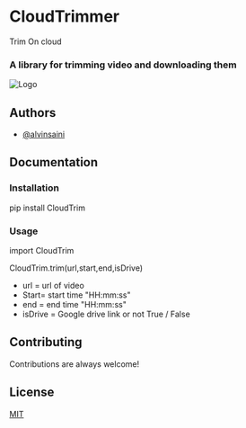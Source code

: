 
# CloudTrimmer
Trim On cloud
### A library for trimming video and downloading them



  
![Logo](https://raw.githubusercontent.com/CodeWithAlvin/CloudTrimmer-web/master/static/images/logo.svg)

    
## Authors

- [@alvinsaini](https://www.github.com/codewithalvin)

  
## Documentation
### Installation
pip install CloudTrim

### Usage
import CloudTrim

CloudTrim.trim(url,start,end,isDrive)


* url = url of video 
* Start= start time "HH:mm:ss"
* end = end time "HH:mm:ss"
* isDrive = Google drive link or not True / False


  
## Contributing

Contributions are always welcome!

  
## License

[MIT](https://github.com/CodeWithAlvin/CloudTrimmer/blob/master/license)

  
